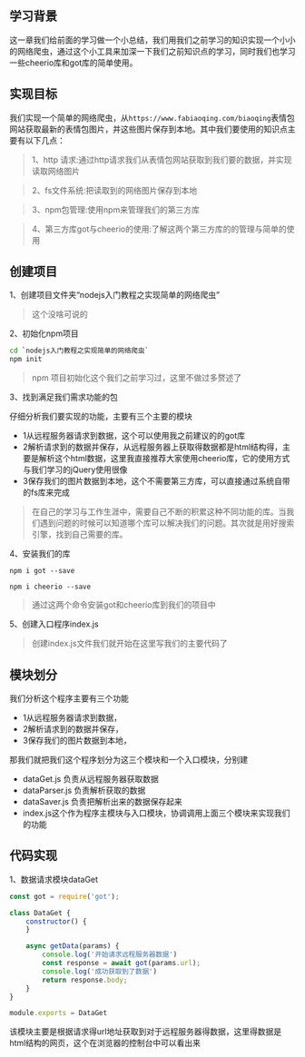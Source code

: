 ## 学习背景
这一章我们给前面的学习做一个小总结，我们用我们之前学习的知识实现一个小小的网络爬虫，通过这个小工具来加深一下我们之前知识点的学习，同时我们也学习一些cheerio库和got库的简单使用。

## 实现目标
我们实现一个简单的网络爬虫，从`https://www.fabiaoqing.com/biaoqing`表情包网站获取最新的表情包图片，并这些图片保存到本地。其中我们要使用的知识点主要有以下几点：
> 1、http 请求:通过http请求我们从表情包网站获取到我们要的数据，并实现读取网络图片

> 2、fs文件系统:把读取到的网络图片保存到本地

> 3、npm包管理:使用npm来管理我们的第三方库

> 4、第三方库got与cheerio的使用:了解这两个第三方库的的管理与简单的使用



## 创建项目
1、创建项目文件夹“nodejs入门教程之实现简单的网络爬虫”
> 这个没啥可说的

2、初始化npm项目
```cmd
cd `nodejs入门教程之实现简单的网络爬虫`
npm init
```
> npm 项目初始化这个我们之前学习过，这里不做过多赘述了

3、找到满足我们需求功能的包

仔细分析我们要实现的功能，主要有三个主要的模块
- 1从远程服务器请求到数据，这个可以使用我之前建议的的got库
- 2解析请求到的数据并保存，从远程服务器上获取得数据都是html结构得，主要是解析这个html数据，这里我直接推荐大家使用cheerio库，它的使用方式与我们学习的jQuery使用很像
- 3保存我们的图片数据到本地，这个不需要第三方库，可以直接通过系统自带的fs库来完成

>在自己的学习与工作生涯中，需要自己不断的积累这种不同功能的库。当我们遇到问题的时候可以知道哪个库可以解决我们的问题。其次就是用好搜索引擎，找到自己需要的库。

4、安装我们的库

```
npm i got --save

npm i cheerio --save

```
> 通过这两个命令安装got和cheerio库到我们的项目中

5、创建入口程序index.js

> 创建index.js文件我们就开始在这里写我们的主要代码了

## 模块划分

我们分析这个程序主要有三个功能

- 1从远程服务器请求到数据，
- 2解析请求到的数据并保存，
- 3保存我们的图片数据到本地，

那我们就把我们这个程序划分为这三个模块和一个入口模块，分别建
- dataGet.js  负责从远程服务器获取数据
- dataParser.js 负责解析获取的数据
- dataSaver.js 负责把解析出来的数据保存起来
- index.js这个作为程序主模块与入口模块，协调调用上面三个模块来实现我们的功能

## 代码实现

1、数据请求模块dataGet
```js
const got = require('got');

class DataGet {
    constructor() {
    }

    async getData(params) {
        console.log('开始请求远程服务器数据')
        const response = await got(params.url);
        console.log('成功获取到了数据')
        return response.body;
    }
}

module.exports = DataGet
```
该模块主要是根据请求得url地址获取到对于远程服务器得数据，这里得数据是html结构的网页，这个在浏览器的控制台中可以看出来

